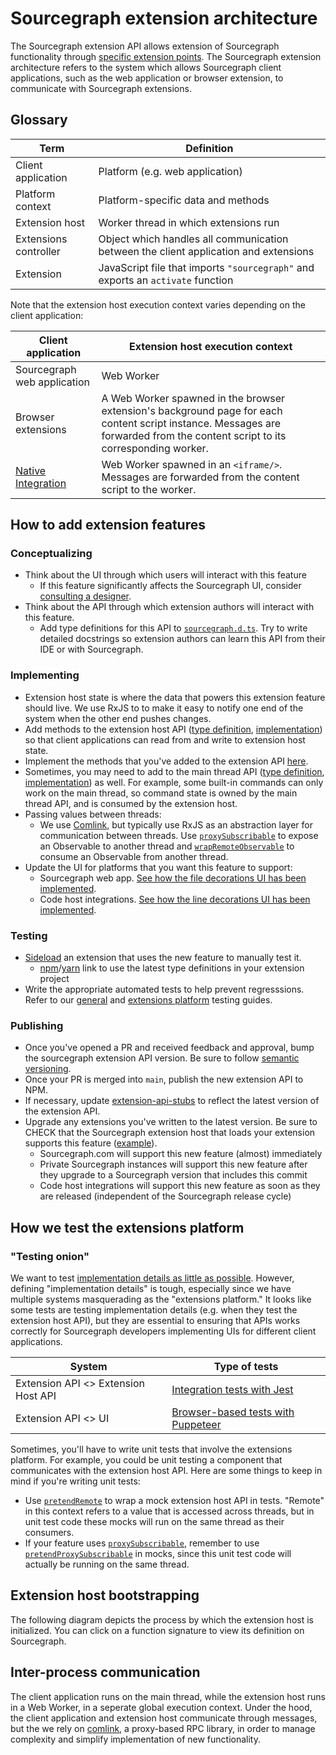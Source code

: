 # Sourcegraph extension architecture

The Sourcegraph extension API allows extension of Sourcegraph functionality through [specific extension points](https://unpkg.com/sourcegraph@24.7.0/dist/docs/index.html). The Sourcegraph extension architecture refers to the system which allows Sourcegraph client applications, such as the web application or browser extension, to communicate with Sourcegraph extensions. 

<object data="/dev/background-information/web/extension-architecture.svg" type="image/svg+xml" style="width:100%;">
</object>

## Glossary

| Term | Definition |
| --- | --- |
| Client application | Platform (e.g. web application) |
| Platform context | Platform-specific data and methods |
| Extension host | Worker thread in which extensions run |
| Extensions controller | Object which handles all communication between the client application and extensions |
| Extension | JavaScript file that imports `"sourcegraph"` and exports an `activate` function |


Note that the extension host execution context varies depending on the client application:

| Client application | Extension host execution context |
| --- | --- |
| Sourcegraph web application | Web Worker |
| Browser extensions | A Web Worker spawned in the browser extension's background page for each content script instance. Messages are forwarded from the content script to its corresponding worker. |
| [Native Integration](../web/code_host_integrations.md#how-code-host-integrations-are-delivered) | Web Worker spawned in an `<iframe/>`. Messages are forwarded from the content script to the worker. |


<!-- TODO(tj|p=2) future topics: 1) code tour/onboarding help -->

## How to add extension features

### Conceptualizing

- Think about the UI through which users will interact with this feature
	- If this feature significantly affects the Sourcegraph UI, consider [consulting a designer](https://about.sourcegraph.com/handbook/product/design#working-with-design-requesting-design-work).
- Think about the API through which extension authors will interact with this feature. 
	- Add type definitions for this API to [`sourcegraph.d.ts`](https://sourcegraph.com/github.com/sourcegraph/sourcegraph/-/blob/client/packages/sourcegraph-extension-api/src/sourcegraph.d.ts). Try to write detailed docstrings so extension authors can learn this API from their IDE or with Sourcegraph.

### Implementing

- Extension host state is where the data that powers this extension feature should live. We use RxJS to to make it easy to notify one end of the system when the other end pushes changes. 
- Add methods to the extension host API ([type definition](https://sourcegraph.com/github.com/sourcegraph/sourcegraph@79b7780a76bf93d4f153b3e5657013ca6f820d06/-/blob/client/shared/src/api/contract.ts#L27-32), [implementation](https://sourcegraph.com/github.com/sourcegraph/sourcegraph/-/blob/client/shared/src/api/extension/extensionHostApi.ts)) so that client applications can read from and write to extension host state.
- Implement the methods that you've added to the extension API [here](https://sourcegraph.com/github.com/sourcegraph/sourcegraph@79b7780a76bf93d4f153b3e5657013ca6f820d06/-/blob/client/shared/src/api/extension/extensionApi.ts).
- Sometimes, you may need to add to the main thread API ([type definition](https://sourcegraph.com/github.com/sourcegraph/sourcegraph@79b7780a76bf93d4f153b3e5657013ca6f820d06/-/blob/client/shared/src/api/contract.ts#L169-174), [implementation](https://sourcegraph.com/github.com/sourcegraph/sourcegraph/-/blob/client/shared/src/api/client/mainthread-api.ts)) as well. For example, some built-in commands can only work on the main thread, so command state is owned by the main thread API, and is consumed by the extension host.
- Passing values between threads:
	- We use [Comlink](#inter-process-communication), but typically use RxJS as an abstraction layer for communication between threads. Use [`proxySubscribable`](https://sourcegraph.com/github.com/sourcegraph/sourcegraph@79b7780/-/blob/client/shared/src/api/extension/api/common.ts#L21:14&tab=references) to expose an Observable to another thread and [`wrapRemoteObservable`](https://sourcegraph.com/github.com/sourcegraph/sourcegraph@79b7780/-/blob/client/shared/src/api/client/api/common.ts#L50:14&tab=references) to consume an Observable from another thread.
- Update the UI for platforms that you want this feature to support:
	- Sourcegraph web app. [See how the file decorations UI has been implemented](https://sourcegraph.com/github.com/sourcegraph/sourcegraph@79b7780a76bf93d4f153b3e5657013ca6f820d06/-/blob/client/web/src/repo/tree/TreePage.tsx#L198-213).
	- Code host integrations. [See how the line decorations UI has been implemented](https://sourcegraph.com/github.com/sourcegraph/sourcegraph@79b7780/-/blob/client/browser/src/shared/code-hosts/shared/codeHost.tsx#L1039-1094).

### Testing

- [Sideload](../../../extensions/authoring/local_development.md) an extension that uses the new feature to manually test it.
	- [npm](https://docs.npmjs.com/cli/v7/commands/npm-link)/[yarn](https://classic.yarnpkg.com/en/docs/cli/link/) link to use the latest type definitions in your extension project
- Write the appropriate automated tests to help prevent regresssions. Refer to our [general](http://docs.sourcegraph.com/dev/background-information/testing_web_code) and [extensions platform](#how-we-test-the-extensions-platform) testing guides.

### Publishing

- Once you've opened a PR and received feedback and approval, bump the sourcegraph extension API version. Be sure to follow [semantic versioning](https://semver.org/).
- Once your PR is merged into `main`, publish the new extension API to NPM.
- If necessary, update [extension-api-stubs](https://github.com/sourcegraph/extension-api-stubs) to reflect the latest version of the extension API. 
- Upgrade any extensions you've written to the latest version. Be sure to CHECK that the Sourcegraph extension host that loads your extension supports this feature ([example](https://sourcegraph.com/github.com/codecov/sourcegraph-codecov@19a302e7dccb48b4fe910f1862309e434cf76bb8/-/blob/src/extension.ts#L225-227)).
	- Sourcegraph.com will support this new feature (almost) immediately
	- Private Sourcegraph instances will support this new feature after they upgrade to a Sourcegraph version that includes this commit
	- Code host integrations will support this new feature as soon as they are released (independent of the Sourcegraph release cycle)

## How we test the extensions platform


### "Testing onion"

<object data="/dev/background-information/web/extensions-testing-onion.svg" type="image/svg+xml" style="width:100%; height: 100%">
</object>

We want to test [implementation details as little as possible](https://kentcdodds.com/blog/testing-implementation-details#why-is-testing-implementation-details-bad). However, defining "implementation details" is tough, especially since we have multiple systems masquerading as the "extensions platform." It looks like some tests are testing implementation details (e.g. when they test the extension host API), but they are essential to ensuring that APIs works correctly for Sourcegraph developers implementing UIs for different client applications.

| System | Type of tests |
| --- | --- |
| Extension API <> Extension Host API | [Integration tests with Jest](https://sourcegraph.com/github.com/sourcegraph/sourcegraph/-/tree/client/shared/src/api/integration-test) |
| Extension API <> UI | [Browser-based tests with Puppeteer](https://docs.sourcegraph.com/dev/background-information/testing#browser-based-tests) |


Sometimes, you'll have to write unit tests that involve the extensions platform. For example, you could be unit testing a component that communicates with the extension host API. Here are some things to keep in mind if you're writing unit tests:

- Use [`pretendRemote`](https://sourcegraph.com/github.com/sourcegraph/sourcegraph@79b7780a76bf93d4f153b3e5657013ca6f820d06/-/blob/client/shared/src/api/util.ts#L134:14&tab=references) to wrap a mock extension host API in tests. "Remote" in this context refers to a value that is accessed across threads, but in unit test code these mocks will run on the same thread as their consumers.
- If your feature uses [`proxySubscribable`](https://sourcegraph.com/github.com/sourcegraph/sourcegraph@79b7780/-/blob/client/shared/src/api/extension/api/common.ts#L21:14&tab=references), remember to use [`pretendProxySubscribable`](https://sourcegraph.com/github.com/sourcegraph/sourcegraph@79b7780/-/blob/client/shared/src/api/extension/api/common.ts#L21:14&tab=references) in mocks, since this unit test code will actually be running on the same thread.

## Extension host bootstrapping

The following diagram depicts the process by which the extension host is initialized. You can click on a function signature to view its definition on Sourcegraph.

<object data="/dev/background-information/web/extension-host.svg" type="image/svg+xml" style="width:100%; height: 100%">
</object>

<!--- Update this diagram (../web/extension-host.drawio) on https://app.diagrams.net/  -->
## Inter-process communication

The client application runs on the main thread, while the extension host runs in a Web Worker, in a seperate global execution context. Under the hood, the client application and extension host communicate through messages, but the we rely on [comlink](https://github.com/GoogleChromeLabs/comlink), a proxy-based RPC library, in order to manage complexity and simplify implementation of new functionality. 

<!-- TODO(tj): Would visualization of how comlink + RxJS work together help? -->
